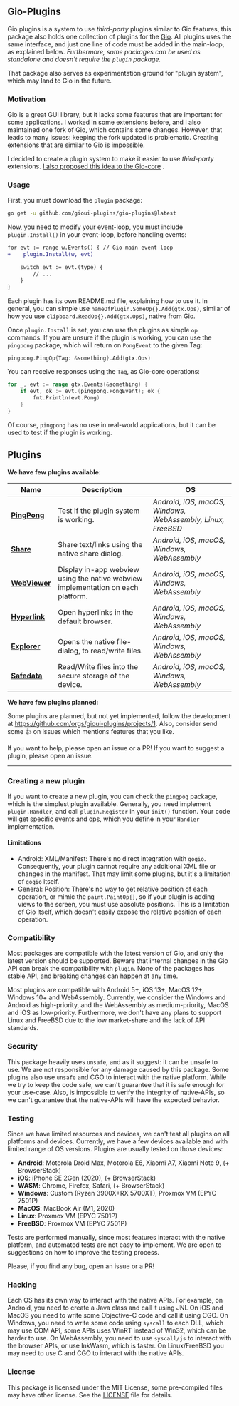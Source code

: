 Gio-Plugins
-------

Gio plugins is a system to use _third-party_ plugins similar to Gio features, this package also holds one collection
of plugins for the [Gio](https://gioui.org). All plugins uses the same interface, and just one line of code must be
added in the main-loop, as explained below. _Furthermore, some packages can be used as standalone and doesn't require
the `plugin` package._

That package also serves as experimentation ground for "plugin system", which may land to Gio in the future.

### Motivation

Gio is a great GUI library, but it lacks some features that are important for some applications. I worked in some
extensions before, and I also maintained one fork of Gio, which contains some changes. However, that leads to many
issues: keeping the fork updated is problematic. Creating extensions that are similar to Gio is impossible.

I decided to create a plugin system to make it easier to use _third-party_
extensions. [I also proposed this idea to the Gio-core](https://lists.sr.ht/~eliasnaur/gio/%3Cfe3835f7-b4d4-4db9-81fb-dfd8ab06f2ed%40www.fastmail.com%3E)
.

### Usage

First, you must download the `plugin` package:

```bash
go get -u github.com/gioui-plugins/gio-plugins@latest
```

Now, you need to modify your event-loop, you must include `plugin.Install()` in your event-loop, before handling
events:

```diff
for evt := range w.Events() { // Gio main event loop
+    plugin.Install(w, evt)

    switch evt := evt.(type) {
        // ...
    }
}
```

Each plugin has its own README.md file, explaining how to use it. In general, you can simple
use `nameOfPlugin.SomeOp{}.Add(gtx.Ops)`, similar of how you use `clipboard.ReadOp{}.Add(gtx.Ops)`, native from Gio.

Once `plugin.Install` is set, you can use the plugins as simple `op` commands. If you are unsure if the plugin is
working, you can use the `pingpong` package, which will return on `PongEvent` to the given Tag:

```go
pingpong.PingOp{Tag: &something}.Add(gtx.Ops)
```

You can receive responses using the `Tag`, as Gio-core operations:

```go
for _, evt := range gtx.Events(&something) {
    if evt, ok := evt.(pingpong.PongEvent); ok {
        fmt.Println(evt.Pong)
    } 
}
```

Of course, `pingpong` has no use in real-world applications, but it can be used to test if the plugin is working.

## Plugins

**We have few plugins available:**

| Name           | Description | OS |
|----------------|------------------|-----------------|
| **[PingPong](https://github.com/gioui-plugins/gio-plugins/tree/main/pingpong)** | Test if the plugin system is working.            | _Android, iOS, macOS, Windows, WebAssembly, Linux, FreeBSD_  |  
| **[Share](https://github.com/gioui-plugins/gio-plugins/tree/main/share)** | Share text/links using the native share dialog.            | _Android, iOS, macOS, Windows, WebAssembly_  |  
| **[WebViewer](https://github.com/gioui-plugins/gio-plugins/tree/main/webviewer)** | Display in-app webview using the native webview implementation on each platform.            | _Android, iOS, macOS, Windows, WebAssembly_  |  
| **[Hyperlink](https://github.com/gioui-plugins/gio-plugins/tree/main/hyperlink)** |  Open hyperlinks in the default browser.            | _Android, iOS, macOS, Windows, WebAssembly_  |  
| **[Explorer](https://github.com/gioui-plugins/gio-plugins/tree/main/explorer)** |  Opens the native file-dialog, to read/write files.  | _Android, iOS, macOS, Windows, WebAssembly_  |  
| **[Safedata](https://github.com/gioui-plugins/gio-plugins/tree/main/safedata)** | Read/Write files into the secure storage of the device. | _Android, iOS, macOS, Windows, WebAssembly_  |
**We have few plugins planned:**

Some plugins are planned, but not yet implemented, follow the development at https://github.com/orgs/gioui-plugins/projects/1. Also, 
consider send some 👍 on issues which mentions features that you like.



If you want to help, please open an issue or a PR! If you want to suggest a plugin, please open an issue.

-----------



### Creating a new plugin

If you want to create a new plugin, you can check the `pingpog` package, which is the simplest plugin available.
Generally, you need implement `plugin.Handler`, and call `plugin.Register` in your `init()` function. Your code will get
specific events and ops, which you define in your `Handler` implementation.

#### Limitations

- Android: XML/Manifest: There's no direct integration with `gogio`. Consequently, your plugin cannot require any
  additional XML file or changes in the manifest. That may limit some plugins, but it's a limitation of `gogio` itself.
- General: Position: There's no way to get relative position of each operation, or mimic the `paint.PaintOp{}`, so if
  your plugin is adding views to the screen, you must use absolute positions. This is a limitation of Gio itself, which
  doesn't easily expose the relative position of each operation.

### Compatibility

Most packages are compatible with the latest version of Gio, and only the latest version should be supported. Beware
that internal changes in the Gio API can break the compatibility with `plugin`. None of the packages has stable API,
and breaking changes can happen at any time.

Most plugins are compatible with Android 5+, iOS 13+, MacOS 12+, Windows 10+ and WebAssembly. Currently, we consider
the Windows and Android as high-priority, and the WebAssembly as medium-priority, MacOS and iOS as low-priority.
Furthermore, we don't have any plans to support Linux and FreeBSD due to the low market-share and the lack of API
standards.

### Security

This package heavily uses `unsafe`, and as it suggest: it can be unsafe to use. We are not responsible for any damage
caused by this package. Some plugins also use `unsafe` and CGO to interact with the native platform. While we try to
keep the code safe, we can't guarantee that it is safe enough for your use-case. Also, is impossible to verify the
integrity of native-APIs, so we can't guarantee that the native-APIs will have the expected behavior.

### Testing

Since we have limited resources and devices, we can't test all plugins on all platforms and devices. Currently, we have
a few devices available and with limited range of OS versions. Plugins are usually tested on those devices:

- **Android**: Motorola Droid Max, Motorola E6, Xiaomi A7, Xiaomi Note 9, (+ BrowserStack)
- **iOS**: iPhone SE 2Gen (2020), (+ BrowserStack)
- **WASM**: Chrome, Firefox, Safari, (+ BrowserStack)
- **Windows**: Custom (Ryzen 3900X+RX 5700XT), Proxmox VM (EPYC 7501P)
- **MacOS**: MacBook Air (M1, 2020)
- **Linux**: Proxmox VM (EPYC 7501P)
- **FreeBSD**: Proxmox VM (EPYC 7501P)

Tests are performed manually, since most features interact with the native platform, and automated tests are not
easy to implement. We are open to suggestions on how to improve the testing process.

Please, if you find any bug, open an issue or a PR!

### Hacking

Each OS has its own way to interact with the native APIs. For example, on Android, you need to create a Java class and
call it using JNI. On iOS and MacOS you need to write some Objective-C code and call it using CGO. On Windows, you need
to write some code using `syscall` to each DLL, which may use COM API, some APIs uses WinRT instead of Win32, which can
be harder to use. On WebAssembly, you need to use `syscall/js` to interact with the browser APIs, or use InkWasm, which
is faster. On Linux/FreeBSD you may need to use C and CGO to interact with the native APIs.

### License

This package is licensed under the MIT License, some pre-compiled files may have other license. See
the [LICENSE](LICENSE) file for details.
